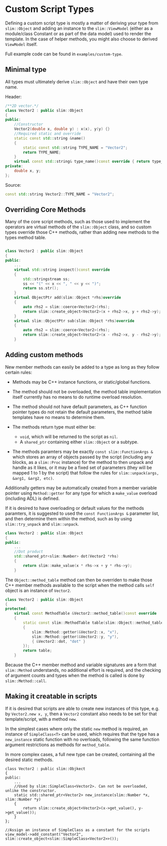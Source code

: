 # Custom Script Types
Defining a custom script type is mostly a matter of deriving your type from `slim::Object` and
adding an instance to the `slim::ViewModel` (either as a module/class Constant or as part of the
data model) used to render the template.
In the case of helper methods, you might also choose to derived `ViewModel` itself.

Full example code can be found in `examples/custom-type`.

## Minimal type
All types must ultimately derive `slim::Object` and have their own type name.

Header:
```C++
/**2D vector.*/
class Vector2 : public slim::Object
{
public:
    //Constructor
    Vector2(double x, double y) : x(x), y(y) {}
    //Required static and override
    static const std::string &name()
    {
        static const std::string TYPE_NAME = "Vector2";
        return TYPE_NAME;
    }
    virtual const std::string& type_name()const override { return type_name(); }
private:
    double x, y;
};
```
Source:
```C++
const std::string Vector2::TYPE_NAME = "Vector2";
```

## Overriding Core Methods

Many of the core script methods, such as those used to implement the operators are virtual methods
of the `slim::Object` class, and so custom types override those C++ methods, rather than adding new
methods to the types method table.

```C++

class Vector2 : public slim::Object
{
public:
    ...
    virtual std::string inspect()const override
    {
        std::stringstream ss;
        ss << "(" << x << ", " << y << ")";
        return ss.str();
    }
    virtual ObjectPtr add(slim::Object *rhs)override
    {
        auto rhs2 = slim::coerce<Vector2>(rhs);
        return slim::create_object<Vector2>(x + rhs2->x, y + rhs2->y);
    }
    virtual slim::ObjectPtr sub(slim::Object *rhs)override
    {
        auto rhs2 = slim::coerce<Vector2>(rhs);
        return slim::create_object<Vector2>(x - rhs2->x, y - rhs2->y);
    }
```

## Adding custom methods

New member methods can easily be added to a type as long as they follow certain rules:

   * Methods may be C++ instance functions, or static/global functions.
   * The method should not be overloaded, the method table implementation itself currently
     has no means to do runtime overload resolution.
   * The method should not have default parameters, as C++ function pointer types do not
     retain the default parameters, the method table templates have no means to determine them.

   * The methods return type must either be:
      * `void`, which will be returned to the script as `nil`.
      * A `shared_ptr` containing either `slim::Object` or a subtype.

   * The methods paramters may be exactly `const slim::FunctionArgs &` which stores an array of
     objects passed by the script (including any blocks, as a `slim::Proc` instance) for the
     method to then unpack and handle as it likes, or it may be a fixed set of parameters
     (they will be mapped 1 to 1 by the script) that follow the rules for
     `slim::unpack(args, &arg1, &arg2, etc)`.

Additionally getters may be automatically created from a member variable pointer using `Method::getter`
for any type for which a `make_value` overload (including ADL) is defined.

If it is desired to have overloading or default values for the methods paramters, it is suggested
to used the `const FunctionArgs &` parameter list, and then determine them within the method, such
as by using `slim::try_unpack` and `slim::unpack`.

```C++
class Vector2 : public slim::Object
{
public:
    ...
    //Dot product
    std::shared_ptr<slim::Number> dot(Vector2 *rhs)
    {
        return slim::make_value(x * rhs->x + y * rhs->y);
    }
```

The `Object::method_table` method can then be overriden to make those C++ member methods available
to the script when the method calls `self` object is an instance of `Vector2`.

```C++
class Vector2 : public slim::Object
{
protected:
    virtual const MethodTable &Vector2::method_table()const override
    {
        static const slim::MethodTable table(slim::Object::method_table(),
        {
            slim::Method::getter(&Vector2::x, "x"),
            slim::Method::getter(&Vector2::y, "y"),
            { &Vector2::dot, "dot" }
        });
        return table;
    }
```

Because the C++ member method and variable signatures are a form that `slim::Method` understands,
no additional effort is required, and the checking of argument counts and types when the method is
called is done by `slim::Method::call`.

## Making it creatable in scripts

If it is desired that scripts are able to create new instances of this type, e.g. by `Vector2.new x, y`,
then a `Vector2` constant also needs to be set for that template/script, with a method `new`.

In the simplest cases where only the static `new` method is required, an instance of `SimpleClass<T>`
can be used, which requires that the type has a `new_instance` static function with no overloads,
following the same function argument restrictions as methods for `method_table`.

In more complex cases, a full new type can be created, containing all the desired static methods.

    class Vector2 : public slim::Objkect
    {
    public:
        ...
        //Used by slim::SimpleClass<Vector2>. Can not be overloaded, unlike the constructor.
        static std::shared_ptr<Vector2> new_instance(slim::Number *x, slim::Number *y)
        {
            return slim::create_object<Vector2>(x->get_value(), y->get_value());
        }
    };
    
    //Assign an instance of SimpleClass as a constant for the scripts
    view_model->add_constant("Vector2", slim::create_object<slim::SimpleClass<Vector2>>());

